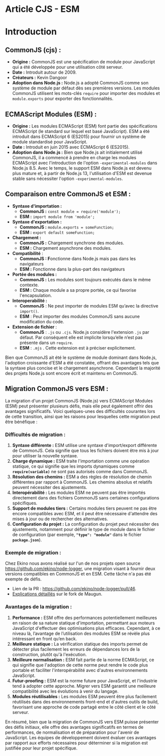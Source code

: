 # Article CJS - ESM

# Introduction

## **CommonJS (cjs) :**

- **Origine :** CommonJS est une spécification de module pour JavaScript qui a été développée pour une utilisation côté serveur.
- **Date :** Introduit autour de 2009.
- **Créateurs :** Kevin Dangoor
- **Adoption dans Node.js :** Node.js a adopté CommonJS comme son système de module par défaut dès ses premières versions. Les modules CommonJS utilisent les mots-clés `require` pour importer des modules et `module.exports` pour exporter des fonctionnalités.

## **ECMAScript Modules (ESM) :**

- **Origine :** Les modules ECMAScript (ESM) font partie des spécifications ECMAScript (le standard sur lequel est basé JavaScript). ESM a été introduit dans ECMAScript 6 (ES2015) pour fournir un système de module standardisé pour JavaScript.
- **Date :** Introduit en juin 2015 avec ECMAScript 6 (ES2015).
- **Adoption dans Node.js :** Bien que Node.js ait initialement utilisé CommonJS, il a commencé à prendre en charge les modules ECMAScript avec l'introduction de l'option `-experimental-modules` dans Node.js 8.5. Avec le temps, le support ESM dans Node.js est devenu plus mature et, à partir de Node.js 13, l'utilisation d'ESM est devenue stable sans nécessiter l'option `-experimental-modules`.

## **Comparaison entre CommonJS et ESM :**

- **Syntaxe d'importation :**
    - **CommonJS :** `const module = require('module');`
    - **ESM :** `import module from 'module';`
- **Syntaxe d'exportation :**
    - **CommonJS :** `module.exports = someFunction;`
    - **ESM :** `export default someFunction;`
- **Chargement :**
    - **CommonJS :** Chargement synchrone des modules.
    - **ESM :** Chargement asynchrone des modules.
- **Compatibilité** :
    - **CommonJS : F**onctionne dans Node.js mais pas dans les navigateurs
    - **ESM :** Fonctionne dans la plus-part des navigateurs
- **Portée des modules :**
    - **CommonJS :** Les modules sont toujours exécutés dans le même contexte.
    - **ESM :** Chaque module a sa propre portée, ce qui favorise l'encapsulation.
- **Interoperabilité :**
    - **CommonJS** : Ne peut importer de modules ESM qu’avec la directive `import()`.
    - **ESM** : Peut importer des modules CommonJS sans aucune modification du code.
- **Extension de fichier** :
    - **CommonJS** : `.js` ou `.cjs`. Node.js considère l'extension `.js` par défaut. Par conséquent elle est implicite lorsqu’elle n’est pas présente dans un `require`.
    - **ESM** : `.mjs` . Cette extension est à préciser explicitement.

Bien que CommonJS ait été le système de module dominant dans Node.js, l'adoption croissante d'ESM a été constatée, offrant des avantages tels que la syntaxe plus concise et le chargement asynchrone. Cependant la majorité des projets Node.js sont encore écrit et maintenu en CommonJS.

## **Migration CommonJS vers ESM :**

La migration d'un projet CommonJS (Node.js) vers ECMAScript Modules (ESM) peut présenter plusieurs défis, mais elle peut également offrir des avantages significatifs. Voici quelques-unes des difficultés courantes lors de cette transition, ainsi que les raisons pour lesquelles cette migration peut être bénéfique :

### **Difficultés de migration :**

1. **Syntaxe différente :** ESM utilise une syntaxe d'import/export différente de CommonJS. Cela signifie que tous les fichiers doivent être mis à jour pour utiliser la nouvelle syntaxe.
2. **Charge dynamique :** ESM traite l'importation comme une opération statique, ce qui signifie que les imports dynamiques comme **`require(variable)`** ne sont pas autorisés comme dans CommonJS.
3. **Résolution des chemins :** ESM a des règles de résolution de chemin différentes par rapport à CommonJS. Les chemins absolus et relatifs peuvent nécessiter des ajustements.
4. **Interopérabilité :** Les modules ESM ne peuvent pas être importés directement dans des fichiers CommonJS sans certaines configurations spécifiques.
5. **Support de modules tiers :** Certains modules tiers peuvent ne pas être encore compatibles avec ESM, et il peut être nécessaire d'attendre des mises à jour ou de rechercher des alternatives.
6. **Configuration du projet :** La configuration du projet peut nécessiter des ajustements, notamment pour définir le type de module dans le fichier de configuration (par exemple, **`"type": "module"`** dans le fichier **`package.json`**).

### Exemple de migration :

Chez Ekino nous avons réalisé sur l'un de nos projets open source https://github.com/ekino/node-logger, une migration visant à fournir deux versions compatibles en CommonJS et en ESM. Cette tâche n'a pas été exempte de défis.

- Lien de la PR : https://github.com/ekino/node-logger/pull/46.
- [Explications détaillés](https://github.com/Maugun/node-logger/blob/transpilation-cjs-and-esm-2/ts_to_cjs_and_esm.md) sur le fork de Maugun.

### **Avantages de la migration :**

1. **Performance :** ESM offre des performances potentiellement meilleures en raison de sa nature statique d'importation, permettant aux moteurs JavaScript d'effectuer des optimisations plus efficaces. Cependant, à ce niveau là, l’avantage de l’utilisation des modules ESM se révèle plus intéressant en front qu’en back.
2. **Meilleure statique :** La vérification statique des imports permet de détecter plus facilement les erreurs de dépendances lors de la construction, plutôt qu'à l'exécution.
3. **Meilleure normalisation :** ESM fait partie de la norme ECMAScript, ce qui signifie que l'adoption de cette norme peut rendre le code plus portable et faciliter l'interopérabilité avec d'autres environnements JavaScript.
4. **Futur-proofing :** ESM est la norme future pour JavaScript, et l'industrie tend à adopter cette approche. Migrer vers ESM garantit une meilleure compatibilité avec les évolutions à venir du langage.
5. **Modules réutilisables :** Les modules ESM peuvent être plus facilement réutilisés dans des environnements front-end et d'autres outils de build, favorisant une approche de code partagé entre le côté client et le côté serveur.

En résumé, bien que la migration de CommonJS vers ESM puisse présenter des défis initiaux, elle offre des avantages significatifs en termes de performances, de normalisation et de préparation pour l'avenir de JavaScript. Les équipes de développement doivent évaluer ces avantages par rapport aux efforts nécessaires pour déterminer si la migration est justifiée pour leur projet spécifique.